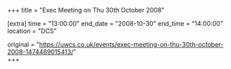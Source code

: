 +++
title = "Exec Meeting on Thu 30th October 2008"

[extra]
time = "13:00:00"
end_date = "2008-10-30"
end_time = "14:00:00"
location = "DCS"

original = "https://uwcs.co.uk/events/exec-meeting-on-thu-30th-october-2008-1474489015413/"    
+++




